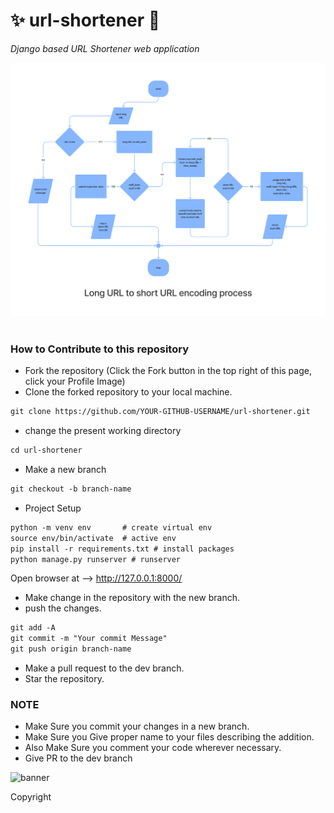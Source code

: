 # ✨ url-shortener 💫
_Django based URL Shortener web application_

<div align="center">
  <img src="./flow_chart.png" alt="Flow chart">
</div>
<br>

### How to Contribute to this repository

* Fork the repository (Click the Fork button in the top right of this page, click your Profile Image)
* Clone the forked repository to your local machine.
```markdown
git clone https://github.com/YOUR-GITHUB-USERNAME/url-shortener.git
```
* change the present working directory
```markdown
cd url-shortener
```
* Make a new branch
```markdown
git checkout -b branch-name
```
* Project Setup
```markdown
python -m venv env       # create virtual env
source env/bin/activate  # active env
pip install -r requirements.txt # install packages
python manage.py runserver # runserver
```
Open browser at --> http://127.0.0.1:8000/
* Make change in the repository with the new branch.
* push the changes.
```markdown
git add -A
git commit -m "Your commit Message"
git push origin branch-name
```
* Make a pull request to the dev branch.
* Star the repository.

### NOTE

* Make Sure you commit your changes in a new branch.
* Make Sure you Give proper name to your files describing the addition.
* Also Make Sure you comment your code wherever necessary.
* Give PR to the dev branch 

![banner](./dev_cycle.png)   
<!--       END OF README           END OF README         END OF README         END OF README          END OF README           END OF README           END OF README      -->

Copyright
